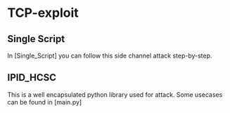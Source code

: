 # TCP-exploit

## Single Script
In [Single_Script] you can follow this side channel attack step-by-step.
## IPID_HCSC
This is a well encapsulated python library used for attack. Some usecases can be found in [main.py]
